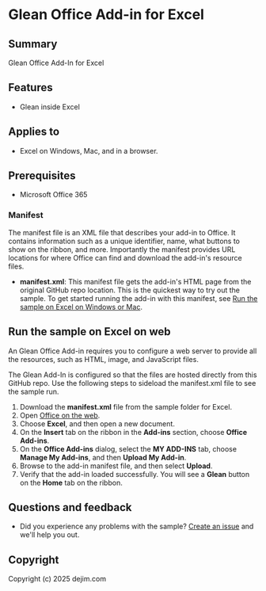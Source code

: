 # Glean Office Add-in for Excel

## Summary

Glean Office Add-In for Excel

## Features

- Glean inside Excel

## Applies to

- Excel on Windows, Mac, and in a browser.

## Prerequisites

- Microsoft Office 365 

### Manifest

The manifest file is an XML file that describes your add-in to Office. It contains information such as a unique identifier, name, what buttons to show on the ribbon, and more. Importantly the manifest provides URL locations for where Office can find and download the add-in's resource files.

- **manifest.xml**: This manifest file gets the add-in's HTML page from the original GitHub repo location. This is the quickest way to try out the sample. To get started running the add-in with this manifest, see [Run the sample on Excel on Windows or Mac](#run-the-sample-on-excel-on-windows-or-mac).

## Run the sample on Excel on web

An Glean Office Add-in requires you to configure a web server to provide all the resources, such as HTML, image, and JavaScript files. 

The Glean Add-In is configured so that the files are hosted directly from this GitHub repo. Use the following steps to sideload the manifest.xml file to see the sample run.

1.  Download the **manifest.xml** file from the sample folder for Excel.
1.  Open [Office on the web](https://office.live.com/).
1.  Choose **Excel**, and then open a new document.
1.  On the **Insert** tab on the ribbon in the **Add-ins** section, choose **Office Add-ins**.
1.  On the **Office Add-ins** dialog, select the **MY ADD-INS** tab, choose **Manage My Add-ins**, and then **Upload My Add-in**.
2.  Browse to the add-in manifest file, and then select **Upload**.
3.  Verify that the add-in loaded successfully. You will see a **Glean** button on the **Home** tab on the ribbon.

## Questions and feedback

- Did you experience any problems with the sample? [Create an issue](https://github.com/OfficeDev/Office-Add-in-samples/issues/new/choose) and we'll help you out.

## Copyright

Copyright (c) 2025 dejim.com
